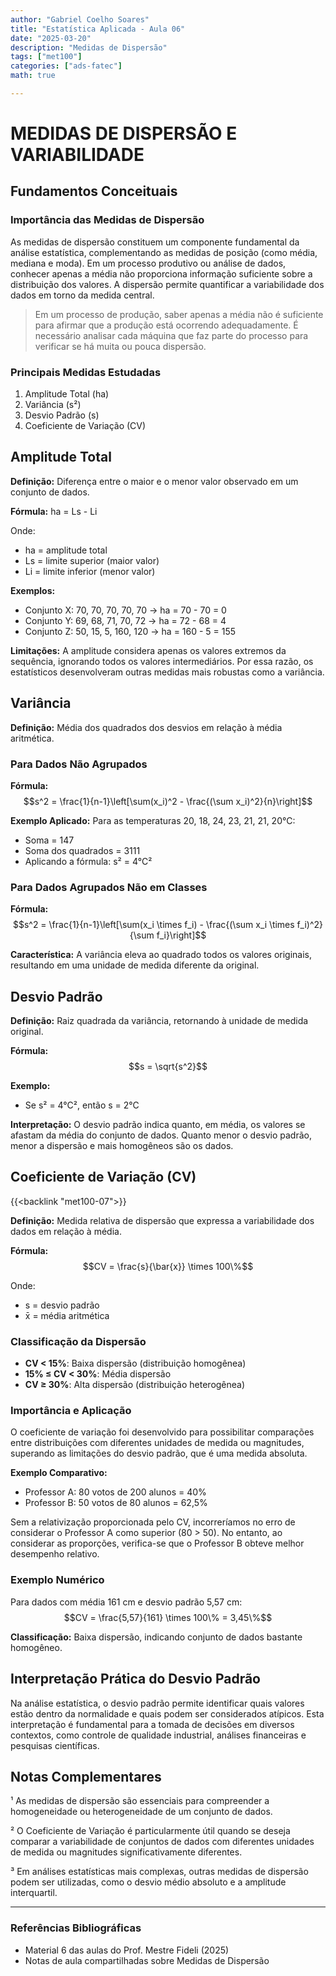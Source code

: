 ```yaml
---
author: "Gabriel Coelho Soares"
title: "Estatística Aplicada - Aula 06"
date: "2025-03-20"
description: "Medidas de Dispersão"
tags: ["met100"]
categories: ["ads-fatec"]
math: true

---
```

# MEDIDAS DE DISPERSÃO E VARIABILIDADE

## Fundamentos Conceituais

### Importância das Medidas de Dispersão

As medidas de dispersão constituem um componente fundamental da análise estatística, complementando as medidas de posição (como média, mediana e moda). Em um processo produtivo ou análise de dados, conhecer apenas a média não proporciona informação suficiente sobre a distribuição dos valores. A dispersão permite quantificar a variabilidade dos dados em torno da medida central.

> Em um processo de produção, saber apenas a média não é suficiente para afirmar que a produção está ocorrendo adequadamente. É necessário analisar cada máquina que faz parte do processo para verificar se há muita ou pouca dispersão.

### Principais Medidas Estudadas

1. Amplitude Total (ha)
2. Variância (s²)
3. Desvio Padrão (s)
4. Coeficiente de Variação (CV)

## Amplitude Total

**Definição:** Diferença entre o maior e o menor valor observado em um conjunto de dados.

**Fórmula:** ha = Ls - Li

Onde:

- ha = amplitude total
- Ls = limite superior (maior valor)
- Li = limite inferior (menor valor)

**Exemplos:**

- Conjunto X: 70, 70, 70, 70, 70 → ha = 70 - 70 = 0
- Conjunto Y: 69, 68, 71, 70, 72 → ha = 72 - 68 = 4
- Conjunto Z: 50, 15, 5, 160, 120 → ha = 160 - 5 = 155

**Limitações:** A amplitude considera apenas os valores extremos da sequência, ignorando todos os valores intermediários. Por essa razão, os estatísticos desenvolveram outras medidas mais robustas como a variância.

## Variância

**Definição:** Média dos quadrados dos desvios em relação à média aritmética.

### Para Dados Não Agrupados

**Fórmula:**
$$s^2 = \frac{1}{n-1}\left[\sum(x_i)^2 - \frac{(\sum x_i)^2}{n}\right]$$

**Exemplo Aplicado:**
Para as temperaturas 20, 18, 24, 23, 21, 21, 20°C:

- Soma = 147
- Soma dos quadrados = 3111
- Aplicando a fórmula: s² = 4°C²

### Para Dados Agrupados Não em Classes

**Fórmula:**
$$s^2 = \frac{1}{n-1}\left[\sum(x_i \times f_i) - \frac{(\sum x_i \times f_i)^2}{\sum f_i}\right]$$

**Característica:** A variância eleva ao quadrado todos os valores originais, resultando em uma unidade de medida diferente da original.

## Desvio Padrão

**Definição:** Raiz quadrada da variância, retornando à unidade de medida original.

**Fórmula:**
$$s = \sqrt{s^2}$$

**Exemplo:**

- Se s² = 4°C², então s = 2°C

**Interpretação:** O desvio padrão indica quanto, em média, os valores se afastam da média do conjunto de dados. Quanto menor o desvio padrão, menor a dispersão e mais homogêneos são os dados.

## Coeficiente de Variação (CV)

{{<backlink "met100-07">}}

**Definição:** Medida relativa de dispersão que expressa a variabilidade dos dados em relação à média.

**Fórmula:**
$$CV = \frac{s}{\bar{x}} \times 100\%$$

Onde:

- s = desvio padrão
- x̄ = média aritmética

### Classificação da Dispersão

- **CV < 15%**: Baixa dispersão (distribuição homogênea)
- **15% ≤ CV < 30%**: Média dispersão
- **CV ≥ 30%**: Alta dispersão (distribuição heterogênea)

### Importância e Aplicação

O coeficiente de variação foi desenvolvido para possibilitar comparações entre distribuições com diferentes unidades de medida ou magnitudes, superando as limitações do desvio padrão, que é uma medida absoluta.

**Exemplo Comparativo:**

- Professor A: 80 votos de 200 alunos = 40%
- Professor B: 50 votos de 80 alunos = 62,5%

Sem a relativização proporcionada pelo CV, incorreríamos no erro de considerar o Professor A como superior (80 > 50). No entanto, ao considerar as proporções, verifica-se que o Professor B obteve melhor desempenho relativo.

### Exemplo Numérico

Para dados com média 161 cm e desvio padrão 5,57 cm:
$$CV = \frac{5,57}{161} \times 100\% = 3,45\%$$

**Classificação:** Baixa dispersão, indicando conjunto de dados bastante homogêneo.

## Interpretação Prática do Desvio Padrão

Na análise estatística, o desvio padrão permite identificar quais valores estão dentro da normalidade e quais podem ser considerados atípicos. Esta interpretação é fundamental para a tomada de decisões em diversos contextos, como controle de qualidade industrial, análises financeiras e pesquisas científicas.

## Notas Complementares

¹ As medidas de dispersão são essenciais para compreender a homogeneidade ou heterogeneidade de um conjunto de dados.

² O Coeficiente de Variação é particularmente útil quando se deseja comparar a variabilidade de conjuntos de dados com diferentes unidades de medida ou magnitudes significativamente diferentes.

³ Em análises estatísticas mais complexas, outras medidas de dispersão podem ser utilizadas, como o desvio médio absoluto e a amplitude interquartil.

---

### Referências Bibliográficas

- Material 6 das aulas do Prof. Mestre Fideli (2025)
- Notas de aula compartilhadas sobre Medidas de Dispersão
